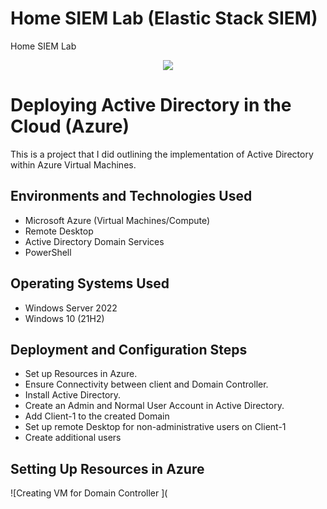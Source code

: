# Home SIEM Lab (Elastic Stack SIEM)
Home SIEM Lab

<p align="center">
<img src="https://d3ml3b6vywsj0z.cloudfront.net/website/product-images/Elastic_stack_(ELK).png alt="Elastic SIEM Logo"/>
</p>

<h1>Deploying Active Directory in the Cloud (Azure)</h1>
This is a project that I did outlining the implementation of Active Directory within Azure Virtual Machines.<br />


<h2>Environments and Technologies Used</h2>

- Microsoft Azure (Virtual Machines/Compute)
- Remote Desktop
- Active Directory Domain Services
- PowerShell

<h2>Operating Systems Used </h2>

- Windows Server 2022
- Windows 10 (21H2)

<h2>Deployment and Configuration Steps</h2>

- Set up Resources in Azure.
- Ensure Connectivity between client and Domain Controller.
- Install Active Directory.
- Create an Admin and Normal User Account in Active Directory.
- Add Client-1 to the created Domain
- Set up remote Desktop for non-administrative users on Client-1
- Create additional users

<h2>Setting Up Resources in Azure</h2>

![Creating VM for Domain Controller ](

